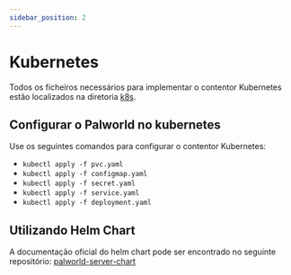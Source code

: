 ```yaml
---
sidebar_position: 2
---
```


# Kubernetes

Todos os ficheiros necessários para implementar o contentor Kubernetes estão localizados na diretoria [k8s](https://github.com/thijsvanloef/palworld-server-docker/tree/main/k8s).

## Configurar o Palworld no kubernetes

Use os seguintes comandos para configurar o contentor Kubernetes:

- `kubectl apply -f pvc.yaml`
- `kubectl apply -f configmap.yaml`
- `kubectl apply -f secret.yaml`
- `kubectl apply -f service.yaml`
- `kubectl apply -f deployment.yaml`

## Utilizando Helm Chart

A documentação oficial do helm chart pode ser encontrado no seguinte repositório: [palworld-server-chart](https://github.com/Twinki14/palworld-server-chart)
